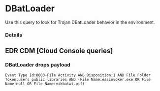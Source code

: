 # DBatLoader

Use this query to look for Trojan DBatLoader behavior in the environment.

### Details

## EDR CDM [Cloud Console queries]

### DBatLoader drops payload
```
Event Type Id:8003-File Activity AND Disposition:1 AND File Folder Token:users public libraries AND (File Name:easinvoker.exe OR File Name:null OR File Name:vikbatwi.pif)
```
